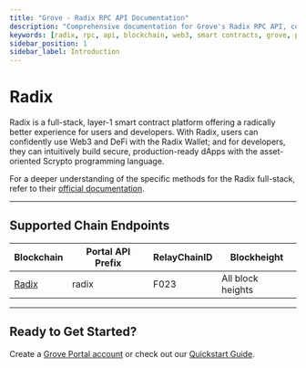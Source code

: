```yaml
---
title: "Grove - Radix RPC API Documentation"
description: "Comprehensive documentation for Grove's Radix RPC API, covering endpoint details and integration strategies for blockchain developers."
keywords: [radix, rpc, api, blockchain, web3, smart contracts, grove, pocket, pokt, defi]
sidebar_position: 1
sidebar_label: Introduction
---
```


# Radix

Radix is a full-stack, layer-1 smart contract platform offering a radically better experience for users and developers. With Radix, users can confidently use Web3 and DeFi with the Radix Wallet; and for developers, they can intuitively build secure, production-ready dApps with the asset-oriented Scrypto programming language.

For a deeper understanding of the specific methods for the Radix full-stack, refer to their [official documentation](https://docs.radixdlt.com/docs).

---

## Supported Chain Endpoints

| Blockchain                                 | Portal API Prefix | RelayChainID | Blockheight         |
| ------------------------------------------ | ----------------- | ------------ | ------------------- |
| [Radix](./endpoints/radix) | radix    | F023         | All block heights |

---

## Ready to Get Started?

Create a [Grove Portal account](https://portal.grove.city) or check out our [Quickstart Guide](/guides/getting-started/quickstart).

